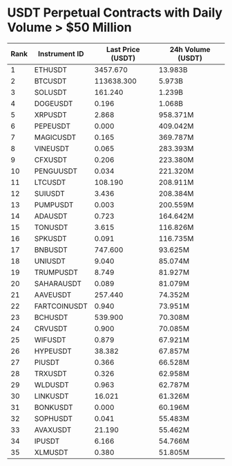 # USDT Perpetual Contracts with Daily Volume > $50 Million

| Rank | Instrument ID | Last Price (USDT) | 24h Volume (USDT) |
|------|---------------|-------------------|-------------------|
| 1 | ETHUSDT | 3457.670 | 13.983B |
| 2 | BTCUSDT | 113638.300 | 5.973B |
| 3 | SOLUSDT | 161.240 | 1.239B |
| 4 | DOGEUSDT | 0.196 | 1.068B |
| 5 | XRPUSDT | 2.868 | 958.371M |
| 6 | PEPEUSDT | 0.000 | 409.042M |
| 7 | MAGICUSDT | 0.165 | 369.787M |
| 8 | VINEUSDT | 0.065 | 283.393M |
| 9 | CFXUSDT | 0.206 | 223.380M |
| 10 | PENGUUSDT | 0.034 | 221.320M |
| 11 | LTCUSDT | 108.190 | 208.911M |
| 12 | SUIUSDT | 3.436 | 208.384M |
| 13 | PUMPUSDT | 0.003 | 200.559M |
| 14 | ADAUSDT | 0.723 | 164.642M |
| 15 | TONUSDT | 3.615 | 116.826M |
| 16 | SPKUSDT | 0.091 | 116.735M |
| 17 | BNBUSDT | 747.600 | 93.625M |
| 18 | UNIUSDT | 9.040 | 85.074M |
| 19 | TRUMPUSDT | 8.749 | 81.927M |
| 20 | SAHARAUSDT | 0.089 | 81.079M |
| 21 | AAVEUSDT | 257.440 | 74.352M |
| 22 | FARTCOINUSDT | 0.940 | 73.951M |
| 23 | BCHUSDT | 539.900 | 70.308M |
| 24 | CRVUSDT | 0.900 | 70.085M |
| 25 | WIFUSDT | 0.879 | 67.921M |
| 26 | HYPEUSDT | 38.382 | 67.857M |
| 27 | PIUSDT | 0.366 | 66.528M |
| 28 | TRXUSDT | 0.326 | 62.958M |
| 29 | WLDUSDT | 0.963 | 62.787M |
| 30 | LINKUSDT | 16.021 | 61.326M |
| 31 | BONKUSDT | 0.000 | 60.196M |
| 32 | SOPHUSDT | 0.041 | 55.483M |
| 33 | AVAXUSDT | 21.190 | 55.462M |
| 34 | IPUSDT | 6.166 | 54.766M |
| 35 | XLMUSDT | 0.380 | 51.805M |
